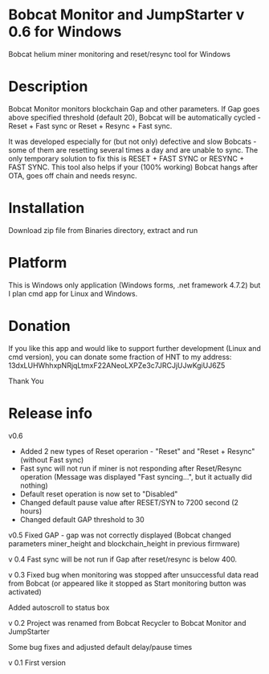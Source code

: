 # Bobcat Monitor and JumpStarter v 0.6 for Windows
Bobcat helium miner monitoring and reset/resync tool for Windows

# Description
Bobcat Monitor monitors blockchain Gap and other parameters.
If Gap goes above specified threshold (default 20), Bobcat will be automatically cycled - Reset + Fast sync  or  Reset + Resync + Fast sync.

It was developed especially for (but not only) defective and slow Bobcats - some of them are resetting several times a day and are unable to sync.
The only temporary solution to fix this is RESET + FAST SYNC or RESYNC + FAST SYNC.
This tool also helps if your (100% working) Bobcat hangs after OTA, goes off chain and needs resync.


# Installation
Download zip file from Binaries directory, extract and run

# Platform
This is Windows only application (Windows forms, .net framework 4.7.2) but I plan cmd app for Linux and Windows. 

# Donation

If you like this app and would like to support further development (Linux and cmd version), you can donate some fraction of HNT to my address: 
13dxLUHWhhxpNRjqLtmxF22ANeoLXPZe3c7JRCJjUJwKgiUJ6Z5

Thank You

# Release info
v0.6
- Added 2 new types of Reset operarion - "Reset" and "Reset + Resync" (without Fast sync) 
- Fast sync will not run if miner is not responding after Reset/Resync operation (Message was displayed "Fast syncing...", but it actually did nothing)
- Default reset operation is now set to "Disabled"
- Changed default pause value after RESET/SYN to 7200 second (2 hours)
- Changed default GAP threshold to 30

v0.5
Fixed GAP - gap was not correctly displayed (Bobcat changed parameters miner_height and blockchain_height in previous firmware)

v 0.4
Fast sync will be not run if Gap after reset/resync is below 400.

v 0.3
Fixed bug when monitoring was stopped after unsuccessful data read from Bobcat (or appeared like it stopped as Start monitoring button was activated)

Added autoscroll to status box

v 0.2
Project was renamed from Bobcat Recycler to Bobcat Monitor and JumpStarter

Some bug fixes and adjusted default delay/pause times

v 0.1
First version
